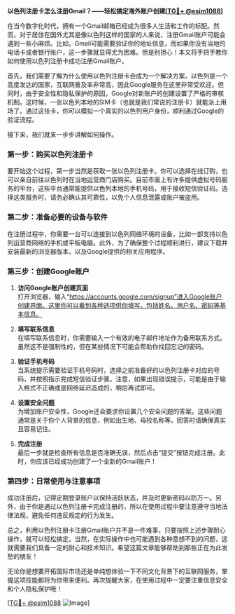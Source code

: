 **以色列注册卡怎么注册Gmail？——轻松搞定海外账户创建[[TG💪+ @esim1088](https://t.me/s/esim1088)]**

在当今数字化时代，拥有一个Gmail邮箱已经成为很多人生活和工作的标配。然而，对于居住在国外尤其是像以色列这样的国家的人来说，注册Gmail账户可能会遇到一些小麻烦。比如，Gmail可能需要验证你的地址信息，而如果你没有当地的电话卡或者银行账户，这一步骤就显得尤为困难。但是别担心！本文将手把手教你如何使用以色列注册卡成功注册Gmail账户。

首先，我们需要了解为什么使用以色列注册卡会成为一个解决方案。以色列是一个高度发达的国家，互联网普及率非常高，因此Google服务在这里非常受欢迎。但同时，由于安全性和隐私保护的原因，Google对新账户的创建设置了严格的审核机制。这时候，一张以色列本地的SIM卡（也就是我们常说的注册卡）就能派上用场了。通过这张卡，你可以模拟一个真实的以色列用户身份，顺利通过Google的验证流程。

接下来，我们就来一步步讲解如何操作。

### 第一步：购买以色列注册卡

要开始这个过程，第一步当然是获取一张以色列注册卡。你可以选择在线订购，也可以亲自前往以色列时在当地运营商门店购买。目前市面上有许多提供虚拟号码服务的平台，这些平台通常能提供以色列本地的手机号码，用于接收短信验证码。选择这类服务时，请务必确认其可靠性，以免个人信息泄露或账户被盗用。

### 第二步：准备必要的设备与软件

在注册过程中，你需要一台可以连接到以色列网络环境的设备，比如一部支持以色列运营商网络的手机或平板电脑。此外，为了确保整个过程顺利进行，建议下载并安装最新的浏览器版本，以及Google提供的相关应用程序。

### 第三步：创建Google账户

1. **访问Google账户创建页面**  
   打开浏览器，输入“https://accounts.google.com/signup”进入Google账户创建界面。这里你可以看到各种选项供你填写，包括姓名、用户名、密码等基本信息。

2. **填写联系信息**  
   在填写联系信息时，你需要输入一个有效的电子邮件地址作为备用联系方式。虽然这不是强制性的，但在某些情况下可能会帮助你找回忘记的密码。

3. **验证手机号码**  
   当系统提示需要验证手机号码时，选择之前准备好的以色列注册卡对应的号码，并按照指示完成短信验证步骤。注意，如果出现错误提示，可能是由于输入格式不正确或是网络延迟造成的，稍后再试即可。

4. **设置安全问题**  
   为增加账户安全性，Google还会要求你设置几个安全问题的答案。这些问题通常是关于你个人背景的信息，例如出生地、母校名称等。回答时请确保真实且容易记住。

5. **完成注册**  
   最后一步就是检查所有信息是否准确无误，然后点击“提交”按钮完成注册。此时，你应该已经成功创建了一个全新的Gmail账户！

### 第四步：日常使用与注意事项

成功注册后，记得定期登录账户以保持活跃状态，并及时更新密码以防万一。另外，由于你是通过以色列注册卡完成注册的，所以在使用过程中要注意遵守当地法律法规，避免任何违反规定的行为发生。

总之，利用以色列注册卡注册Gmail账户并不是一件难事，只要按照上述步骤耐心操作，就可以轻松搞定。当然，在实际操作中也可能遇到各种意想不到的问题，这就需要我们具备一定的耐心和技术知识。希望这篇文章能够帮助到那些正在为此发愁的朋友！

无论你是想要开拓国际市场还是单纯想体验一下不同文化背景下的互联网服务，掌握这项技能都将为你带来便利。再次提醒大家，在使用过程中一定要注重信息安全和个人隐私保护哦！

[[TG💪+ @esim1088](https://t.me/s/esim1088) ![Image](https://i.postimg.cc/4NQfJmqS/Snipaste-2025-05-13-00-14-12.png)]